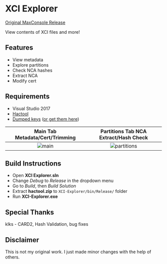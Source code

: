 # XCI Explorer

[Original MaxConsole Release](https://www.maxconsole.com/threads/exclusive-xci-explorer-released-for-switch-game-cartridge-backups.47046/)

View contents of XCI files and more!

## Features
* View metadata
* Explore partitions
* Check NCA hashes
* Extract NCA
* Modify cert

## Requirements
* Visual Studio 2017
* [Hactool](https://github.com/SciresM/hactool/releases)
* [Dumped keys](https://gbatemp.net/threads/how-to-get-switch-keys-for-hactool-xci-decrypting.506978/) ([or get them here](https://github.com/StudentBlake/XCI-Explorer/releases/download/v1.0.0.0/Get-keys.txt.bat))

Main Tab Metadata/Cert/Trimming | Partitions Tab NCA Extract/Hash Check
:-------------------------:|:-------------------------:
![main](https://imgur.com/tO5oPq4.jpg) | ![partitions](https://imgur.com/U7FpWr2.jpg)

## Build Instructions
* Open **XCI Explorer.sln**
* Change *Debug* to *Release* in the dropdown menu
* Go to *Build*, then *Build Solution*
* Extract **hactool.zip** to `XCI-Explorer/bin/Release/` folder
* Run **XCI-Explorer.exe**

## Special Thanks
klks - CARD2, Hash Validation, bug fixes

## Disclaimer
This is not my original work. I just made minor changes with the help of others.
